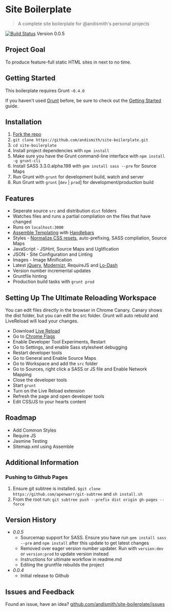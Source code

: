 # Site Boilerplate
> A complete site boilerplate for @andismith&#x27;s personal projects

[![Build Status](https://travis-ci.org/andismith/site-boilerplate.png?branch=master)](https://travis-ci.org/)
Version 0.0.5

## Project Goal
To produce feature-full static HTML sites in next to no time.

## Getting Started
This boilerplate requires Grunt `~0.4.0`

If you haven't used [Grunt](http://gruntjs.com/) before, be sure to check out the [Getting Started](http://gruntjs.com/getting-started) guide.

## Installation
1. [Fork the repo](https://github.com/andismith/site-boilerplate/fork)
1. `git clone https://github.com/andismith/site-boilerplate.git`
1. `cd site-boilerplate`
1. Install project dependencies with `npm install`
1. Make sure you have the Grunt command-line interface with `npm install -g grunt-cli`
1. Install SASS 3.3.0.alpha.198 with `gem install sass --pre` for Source Maps
1. Run Grunt with `grunt` for development build, watch and server
1. Run Grunt with `grunt` [`dev` | `prod`] for development/production build

## Features
* Seperate source `src` and distribution `dist` folders
* Watches files and runs a partial compliation on the files that have changed
* Runs on `localhost:3000`
* [Assemble Templating](https://github.com/assemble/assemble) with [Handlebars](http://handlebarsjs.com)
* Styles - [Normalize CSS resets](http://necolas.github.io/normalize.css), auto-prefixing, SASS compliation, Source Maps
* JavaScript - JSHint, Source Maps and Uglification
* JSON - Site Configuration and Linting
* Images - Image Minification
* Latest [jQuery](http://jquery.com), [Modernizr](http://modernizr.com), RequireJS and [Lo-Dash](http://lodash.com)
* Version number incremental updates
* Gruntfile hinting
* Production build tasks with `grunt prod`

## Setting Up The Ultimate Reloading Workspace
You can edit files directly in the browser in Chrome Canary. Canary shows the dist folder, but you can edit the src folder. Grunt will auto rebuild and LiveReload will load your changes.
* Download [Live Reload](https://chrome.google.com/webstore/detail/livereload/jnihajbhpnppcggbcgedagnkighmdlei?hl=en)
* Go to [Chrome Flags](chrome://flags)
* Enable Developer Tool Experiments, Restart
* Go to Settings, and enable Sass stylesheet debugging
* Restart developer tools
* Go to General and Enable Source Maps
* Go to Workspace and add the `src` folder
* Go to Sources, right click a SASS or JS file and Enable Network Mapping
* Close the developer tools
* Start `grunt`
* Turn on the Live Reload extension
* Refresh the page and open developer tools
* Edit CSS/JS to your hearts content

## Roadmap
* Add Common Styles
* Require JS
* Jasmine Testing
* Sitemap.xml using Assemble

## Additional Information
### Pushing to Github Pages
1. Ensure git subtree is installed. `$git clone https://github.com/apenwarr/git-subtree` and `sh install.sh`
1. From the root run: `git subtree push --prefix dist origin gh-pages --force`

## Version History
* *0.0.5*
  * Sourcemap support for SASS. Ensure you have run `gem install sass --pre` and `npm install` after this update to get latest changes
  * Removed over eager version number updater. Run with `version:dev` or `version:prod` to update version instead
  * Instructions for ultimate workflow in readme.md
  * Editing the gruntfile rebuilds the project
* *0.0.4*
  * Initial release to Github
## Issues and Feedback
Found an issue, have an idea? [github.com/andismith/site-boilerplate/issues](https://github.com/andismith/site-boilerplate/issues)